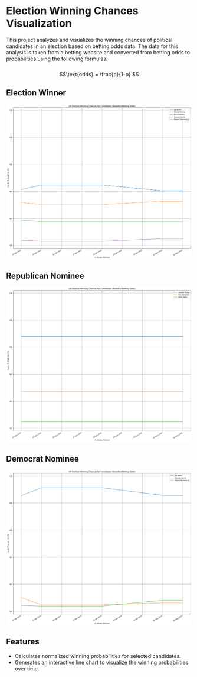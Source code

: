 # Election Winning Chances Visualization

This project analyzes and visualizes the winning chances of political candidates in an election based on betting odds data.
The data for this analysis is taken from a betting website and converted from betting odds to probabilities using the following formulas:
\
\
$$\text{odds} = \frac{p}{1-p} $$



## Election Winner

![Election Winner](Election_Winner.png)


## Republican Nominee

![Republican Nominee](Republican_nominee.png)


## Democrat Nominee

![Democrat Nominee](Democrat_nominee.png)



## Features

- Calculates normalized winning probabilities for selected candidates.
- Generates an interactive line chart to visualize the winning probabilities over time.
